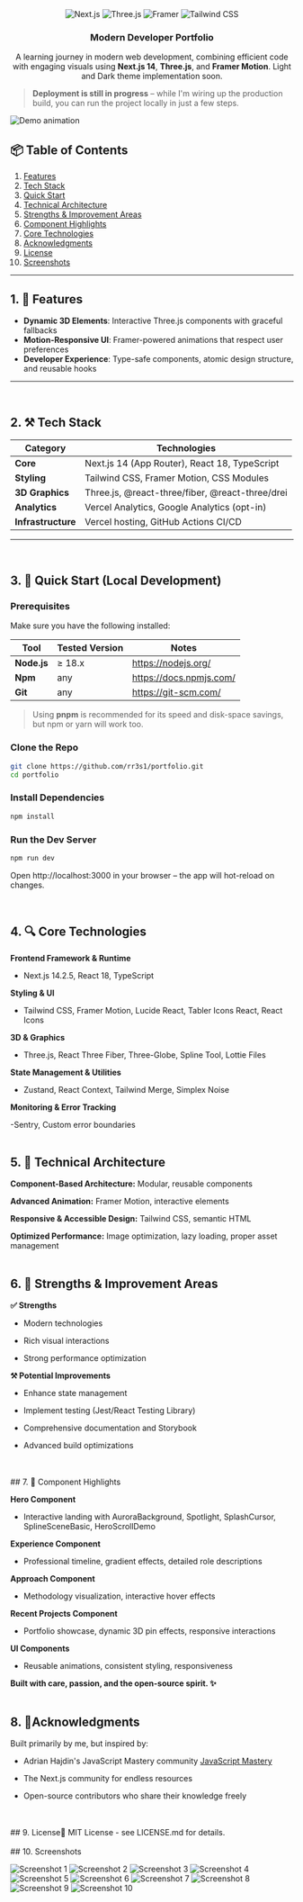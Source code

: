 
<div align="center">


  <img src="https://img.shields.io/badge/Next-black?style=for-the-badge&logo=next.js&logoColor=white" alt="Next.js" />
  <img src="https://img.shields.io/badge/Three.js-black?style=for-the-badge&logo=three.js&logoColor=white" alt="Three.js" />
  <img src="https://img.shields.io/badge/Framer-black?style=for-the-badge&logo=framer&logoColor=white" alt="Framer" />
  <img src="https://img.shields.io/badge/Tailwind_CSS-38B2AC?style=for-the-badge&logo=tailwind-css&logoColor=white" alt="Tailwind CSS" />

  <h3 align="center">Modern Developer Portfolio</h3>
  <p align="center">
    A learning journey in modern web development, combining efficient code with engaging visuals using
    <b>Next.js 14</b>, <b>Three.js</b>, and <b>Framer Motion</b>. Light and Dark theme implementation soon.
  </p>
</div>

> **Deployment is still in progress** – while I'm wiring up the production build, you can run the project locally in just a few steps.  

![Demo animation](public/demo.gif)


## 📦 Table of Contents

1. [Features](#features)  
2. [Tech Stack](#tech-stack)  
3. [Quick Start](#quick-start)   
4. [Technical Architecture](#technical-architecture)   
5. [Strengths & Improvement Areas](#strengths--improvement-areas)   
6. [Component Highlights](#component-highlights)   
7. [Core Technologies](#core-technologies)   
8. [Acknowledgments](#acknowledgments)  
9. [License](#license)
10. [Screenshots](#screenshots)

---
## 1. 🚀 Features <a id="features"></a>

- **Dynamic 3D Elements**: Interactive Three.js components with graceful fallbacks
- **Motion-Responsive UI**: Framer-powered animations that respect user preferences
- **Developer Experience**: Type-safe components, atomic design structure, and reusable hooks

---
<br />

## 2. ⚒️ Tech Stack <a id="tech-stack"></a>

| Category         | Technologies                                                                 |
|------------------|------------------------------------------------------------------------------|
| **Core**         | Next.js 14 (App Router), React 18, TypeScript                                |
| **Styling**      | Tailwind CSS, Framer Motion, CSS Modules                                     |
| **3D Graphics**  | Three.js, @react-three/fiber, @react-three/drei                             |                        |
| **Analytics**    | Vercel Analytics, Google Analytics (opt-in)                                  |
| **Infrastructure**| Vercel hosting, GitHub Actions CI/CD                                        |

---
<br />

## 3. 🤸 Quick Start (Local Development)<a id="quick-start"></a>

###  Prerequisites

Make sure you have the following installed:

| Tool | Tested Version | Notes |
|------|----------------|-------|
| **Node.js** | ≥ 18.x | <https://nodejs.org/> |
| **Npm**  | any | <https://docs.npmjs.com/> |
| **Git** | any | <https://git-scm.com/> |

> Using **pnpm** is recommended for its speed and disk-space savings, but npm or yarn will work too.

###  Clone the Repo

```bash
git clone https://github.com/rr3s1/portfolio.git
cd portfolio
```

### Install Dependencies

```bash
npm install
```

### Run the Dev Server

```bash
npm run dev
```

Open http://localhost:3000 in your browser – the app will hot-reload on changes.

<br />

## 4. 🔍 Core Technologies<a id="core-technologies"></a>

**Frontend Framework & Runtime**

- Next.js 14.2.5, React 18, TypeScript

**Styling & UI**

- Tailwind CSS, Framer Motion, Lucide React, Tabler Icons React, React Icons

**3D & Graphics**

- Three.js, React Three Fiber, Three-Globe, Spline Tool, Lottie Files

**State Management & Utilities**

- Zustand, React Context, Tailwind Merge, Simplex Noise

**Monitoring & Error Tracking**

-Sentry, Custom error boundaries
<br />
<br />  
## 5.  🧱 Technical Architecture<a id="technical-architecture"></a>

**Component-Based Architecture:** Modular, reusable components

**Advanced Animation:** Framer Motion, interactive elements

**Responsive & Accessible Design:** Tailwind CSS, semantic HTML

**Optimized Performance:** Image optimization, lazy loading, proper asset management
<br />
<br />
## 6. 🎯 Strengths & Improvement Areas<a id="strengths--improvement-areas"></a>

**✅ Strengths**

- Modern technologies

- Rich visual interactions

- Strong performance optimization

**⚒️ Potential Improvements**

- Enhance state management

- Implement testing (Jest/React Testing Library)

- Comprehensive documentation and Storybook

- Advanced build optimizations
<br />
<br />
## 7.  🧩 Component Highlights<a id="component-highlights"></a>

**Hero Component**

- Interactive landing with AuroraBackground, Spotlight, SplashCursor, SplineSceneBasic, HeroScrollDemo

**Experience Component**

- Professional timeline, gradient effects, detailed role descriptions

**Approach Component**

- Methodology visualization, interactive hover effects

**Recent Projects Component**

- Portfolio showcase, dynamic 3D pin effects, responsive interactions

**UI Components**

- Reusable animations, consistent styling, responsiveness

**Built with care, passion, and the open-source spirit. ✨**
<br />
<br />
## 8. 🙏Acknowledgments <a id="acknowledgments"></a>

Built primarily by me, but inspired by:

- Adrian Hajdin's JavaScript Mastery community [JavaScript Mastery](https://www.youtube.com/c/JavaScriptMastery)

- The Next.js community for endless resources

- Open-source contributors who share their knowledge freely
<br />
<br />
## 9. License📜  <a id="license"></a>
MIT License - see LICENSE.md for details.
<br />
<br />
## 10. Screenshots <a id="screenshots"></a>

![Screenshot 1](public/screenshot1.png)
![Screenshot 2](public/screenshot2.png)
![Screenshot 3](public/screenshot3.png)
![Screenshot 4](public/screenshot4.png)
![Screenshot 5](public/screenshot5.png)
![Screenshot 6](public/screenshot6.png)
![Screenshot 7](public/screenshot7.png)
![Screenshot 8](public/screenshot8.png)
![Screenshot 9](public/screenshot9.png)
![Screenshot 10](public/screenshot10.png)